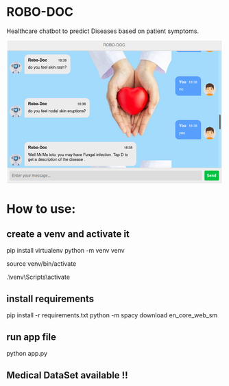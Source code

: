 # ROBO-DOC
Healthcare chatbot to predict Diseases based on patient symptoms.
<br>
<p align="center">
  <img src="screens\prediction.png" width="500" >
</p>

# How to use:
## create a venv and activate it 
<!-- virtualenv venv  -->
pip install virtualenv
python -m venv venv
<!-- For Mac Users write this command to activate it -->
source venv/bin/activate
<!-- For Windows Users write this command to activate it-->
.\venv\Scripts\activate



## install requirements
pip install -r requirements.txt 
python -m spacy download en_core_web_sm

## run app file
python app.py


Medical DataSet available !!
---- 
